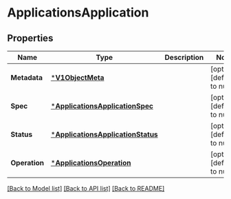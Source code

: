 # ApplicationsApplication

## Properties
Name | Type | Description | Notes
------------ | ------------- | ------------- | -------------
**Metadata** | [***V1ObjectMeta**](v1ObjectMeta.md) |  | [optional] [default to null]
**Spec** | [***ApplicationsApplicationSpec**](applicationsApplicationSpec.md) |  | [optional] [default to null]
**Status** | [***ApplicationsApplicationStatus**](applicationsApplicationStatus.md) |  | [optional] [default to null]
**Operation** | [***ApplicationsOperation**](applicationsOperation.md) |  | [optional] [default to null]

[[Back to Model list]](../README.md#documentation-for-models) [[Back to API list]](../README.md#documentation-for-api-endpoints) [[Back to README]](../README.md)

